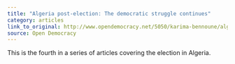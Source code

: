 ```yaml
---
title: "Algeria post-election: The democratic struggle continues"
category: articles
link_to_original: http://www.opendemocracy.net/5050/karima-bennoune/algeria-postelection-democratic-struggle-continues
source: Open Democracy
---
```

This is the fourth in a series of articles covering the election in Algeria.